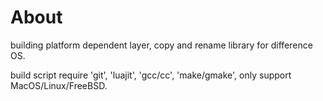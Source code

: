
# About

building platform dependent layer, copy and rename library for difference OS.

build script require 'git', 'luajit', 'gcc/cc', 'make/gmake', only support MacOS/Linux/FreeBSD.
